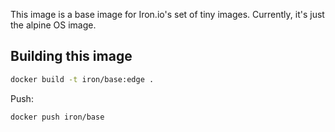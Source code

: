 
This image is a base image for Iron.io's set of tiny images. Currently, it's just the alpine OS image.

## Building this image

```sh
docker build -t iron/base:edge .
```

Push:

```sh
docker push iron/base
```
